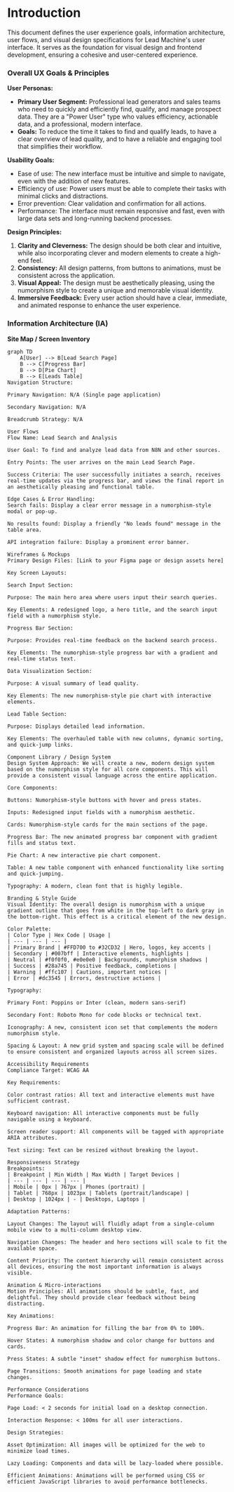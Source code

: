 # Introduction

This document defines the user experience goals, information architecture, user flows, and visual design specifications for Lead Machine's user interface. It serves as the foundation for visual design and frontend development, ensuring a cohesive and user-centered experience.

### Overall UX Goals & Principles

**User Personas:**
- **Primary User Segment:** Professional lead generators and sales teams who need to quickly and efficiently find, qualify, and manage prospect data. They are a "Power User" type who values efficiency, actionable data, and a professional, modern interface.
- **Goals:** To reduce the time it takes to find and qualify leads, to have a clear overview of lead quality, and to have a reliable and engaging tool that simplifies their workflow.

**Usability Goals:**
- Ease of use: The new interface must be intuitive and simple to navigate, even with the addition of new features.
- Efficiency of use: Power users must be able to complete their tasks with minimal clicks and distractions.
- Error prevention: Clear validation and confirmation for all actions.
- Performance: The interface must remain responsive and fast, even with large data sets and long-running backend processes.

**Design Principles:**
1.  **Clarity and Cleverness:** The design should be both clear and intuitive, while also incorporating clever and modern elements to create a high-end feel.
2.  **Consistency:** All design patterns, from buttons to animations, must be consistent across the application.
3.  **Visual Appeal:** The design must be aesthetically pleasing, using the numorphism style to create a unique and memorable visual identity.
4.  **Immersive Feedback:** Every user action should have a clear, immediate, and animated response to enhance the user experience.

### Information Architecture (IA)

**Site Map / Screen Inventory**

```mermaid
graph TD
    A[User] --> B[Lead Search Page]
    B --> C[Progress Bar]
    B --> D[Pie Chart]
    B --> E[Leads Table]
Navigation Structure:

Primary Navigation: N/A (Single page application)

Secondary Navigation: N/A

Breadcrumb Strategy: N/A

User Flows
Flow Name: Lead Search and Analysis

User Goal: To find and analyze lead data from N8N and other sources.

Entry Points: The user arrives on the main Lead Search Page.

Success Criteria: The user successfully initiates a search, receives real-time updates via the progress bar, and views the final report in an aesthetically pleasing and functional table.

Edge Cases & Error Handling:
Search fails: Display a clear error message in a numorphism-style modal or pop-up.

No results found: Display a friendly "No leads found" message in the table area.

API integration failure: Display a prominent error banner.

Wireframes & Mockups
Primary Design Files: [Link to your Figma page or design assets here]

Key Screen Layouts:

Search Input Section:

Purpose: The main hero area where users input their search queries.

Key Elements: A redesigned logo, a hero title, and the search input field with a numorphism style.

Progress Bar Section:

Purpose: Provides real-time feedback on the backend search process.

Key Elements: The numorphism-style progress bar with a gradient and real-time status text.

Data Visualization Section:

Purpose: A visual summary of lead quality.

Key Elements: The new numorphism-style pie chart with interactive elements.

Lead Table Section:

Purpose: Displays detailed lead information.

Key Elements: The overhauled table with new columns, dynamic sorting, and quick-jump links.

Component Library / Design System
Design System Approach: We will create a new, modern design system based on the numorphism style for all core components. This will provide a consistent visual language across the entire application.

Core Components:

Buttons: Numorphism-style buttons with hover and press states.

Inputs: Redesigned input fields with a numorphism aesthetic.

Cards: Numorphism-style cards for the main sections of the page.

Progress Bar: The new animated progress bar component with gradient fills and status text.

Pie Chart: A new interactive pie chart component.

Table: A new table component with enhanced functionality like sorting and quick-jumping.

Typography: A modern, clean font that is highly legible.

Branding & Style Guide
Visual Identity: The overall design is numorphism with a unique gradient outline that goes from white in the top-left to dark gray in the bottom-right. This effect is a critical element of the new design.

Color Palette:
| Color Type | Hex Code | Usage |
| --- | --- | --- |
| Primary Brand | #FFD700 to #32CD32 | Hero, logos, key accents |
| Secondary | #007bff | Interactive elements, highlights |
| Neutral | #f0f0f0, #e0e0e0 | Backgrounds, numorphism shadows |
| Success | #28a745 | Positive feedback, completions |
| Warning | #ffc107 | Cautions, important notices |
| Error | #dc3545 | Errors, destructive actions |

Typography:

Primary Font: Poppins or Inter (clean, modern sans-serif)

Secondary Font: Roboto Mono for code blocks or technical text.

Iconography: A new, consistent icon set that complements the modern numorphism style.

Spacing & Layout: A new grid system and spacing scale will be defined to ensure consistent and organized layouts across all screen sizes.

Accessibility Requirements
Compliance Target: WCAG AA

Key Requirements:

Color contrast ratios: All text and interactive elements must have sufficient contrast.

Keyboard navigation: All interactive components must be fully navigable using a keyboard.

Screen reader support: All components will be tagged with appropriate ARIA attributes.

Text sizing: Text can be resized without breaking the layout.

Responsiveness Strategy
Breakpoints:
| Breakpoint | Min Width | Max Width | Target Devices |
| --- | --- | --- | --- |
| Mobile | 0px | 767px | Phones (portrait) |
| Tablet | 768px | 1023px | Tablets (portrait/landscape) |
| Desktop | 1024px | - | Desktops, Laptops |

Adaptation Patterns:

Layout Changes: The layout will fluidly adapt from a single-column mobile view to a multi-column desktop view.

Navigation Changes: The header and hero sections will scale to fit the available space.

Content Priority: The content hierarchy will remain consistent across all devices, ensuring the most important information is always visible.

Animation & Micro-interactions
Motion Principles: All animations should be subtle, fast, and delightful. They should provide clear feedback without being distracting.

Key Animations:

Progress Bar: An animation for filling the bar from 0% to 100%.

Hover States: A numorphism shadow and color change for buttons and cards.

Press States: A subtle "inset" shadow effect for numorphism buttons.

Page Transitions: Smooth animations for page loading and state changes.

Performance Considerations
Performance Goals:

Page Load: < 2 seconds for initial load on a desktop connection.

Interaction Response: < 100ms for all user interactions.

Design Strategies:

Asset Optimization: All images will be optimized for the web to minimize load times.

Lazy Loading: Components and data will be lazy-loaded where possible.

Efficient Animations: Animations will be performed using CSS or efficient JavaScript libraries to avoid performance bottlenecks.